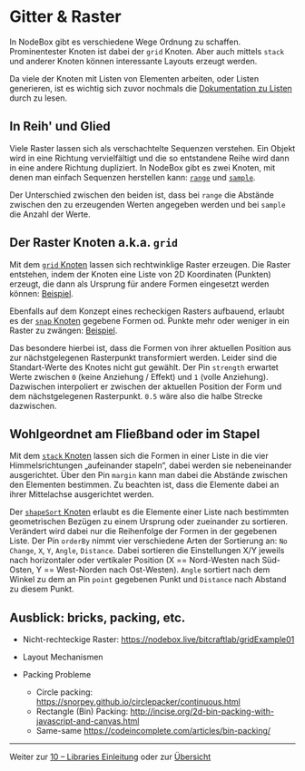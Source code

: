 # Gitter & Raster

In NodeBox gibt es verschiedene Wege Ordnung zu schaffen. Prominentester Knoten ist dabei der `grid` Knoten. Aber auch mittels `stack` und anderer Knoten können interessante Layouts erzeugt werden.

Da viele der Knoten mit Listen von Elementen arbeiten, oder Listen generieren, ist es wichtig sich zuvor nochmals die [Dokumentation zu Listen](00-grundlagen.md) durch zu lesen.

## In Reih' und Glied

Viele Raster lassen sich als verschachtelte Sequenzen verstehen. Ein Objekt wird in eine Richtung vervielfältigt und die so entstandene Reihe wird dann in eine andere Richtung dupliziert. In NodeBox gibt es zwei Knoten, mit denen man einfach Sequenzen herstellen kann: [`range`](https://nodebox.live/reference/range) und [`sample`](https://nodebox.live/reference/sample).

Der Unterschied zwischen den beiden ist, dass bei `range` die Abstände zwischen den zu erzeugenden Werten angegeben werden und bei `sample` die Anzahl der Werte.

## Der Raster Knoten a.k.a. `grid`

Mit dem [`grid` Knoten](https://nodebox.live/reference/grid) lassen sich rechtwinklige Raster erzeugen. Die Raster entstehen, indem der Knoten eine Liste von 2D Koordinaten (Punkten) erzeugt, die dann als Ursprung für andere Formen eingesetzt werden können: [Beispiel](https://nodebox.live/reference/grid).

Ebenfalls auf dem Konzept eines recheckigen Rasters aufbauend, erlaubt es der [`snap` Knoten](https://nodebox.live/reference/snap) gegebene Formen od. Punkte mehr oder weniger in ein Raster zu zwängen: [Beispiel](https://nodebox.live/reference/snap).

Das besondere hierbei ist, dass die Formen von ihrer aktuellen Position aus zur nächstgelegenen Rasterpunkt transformiert werden. Leider sind die Standart-Werte des Knotes nicht gut gewählt. Der Pin `strength` erwartet Werte zwischen `0` (keine Anziehung / Effekt) und `1` (volle Anziehung). Dazwischen interpoliert er zwischen der aktuellen Position der Form und dem nächstgelegenen Rasterpunkt. `0.5` wäre also die halbe Strecke dazwischen.

## Wohlgeordnet am Fließband oder im Stapel

Mit dem [`stack` Knoten](https://nodebox.live/reference/stack) lassen sich die Formen in einer Liste in die vier Himmelsrichtungen „aufeinander stapeln“, dabei werden sie nebeneinander ausgerichtet. Über den Pin `margin` kann man dabei die Abstände zwischen den Elementen bestimmen. Zu beachten ist, dass die Elemente dabei an ihrer Mittelachse ausgerichtet werden.

Der [`shapeSort` Knoten](https://nodebox.live/reference/shapeSort) erlaubt es die Elemente einer Liste nach bestimmten geometrischen Bezügen zu einem Ursprung oder zueinander zu sortieren. Verändert wird dabei nur die Reihenfolge der Formen in der gegebenen Liste. Der Pin `orderBy` nimmt vier verschiedene Arten der Sortierung an: `No Change`, `X`, `Y`, `Angle`, `Distance`. Dabei sortieren die Einstellungen X/Y jeweils nach horizontaler oder vertikaler Position (X == Nord-Westen nach Süd-Osten, Y == West-Norden nach Ost-Westen). `Angle` sortiert nach dem Winkel zu dem an Pin `point` gegebenen Punkt und `Distance` nach Abstand zu diesem Punkt. 

## Ausblick: bricks, packing, etc.

- Nicht-rechteckige Raster: https://nodebox.live/bitcraftlab/gridExample01

- Layout Mechanismen

- Packing Probleme
    - Circle packing: https://snorpey.github.io/circlepacker/continuous.html
    - Rectangle (Bin) Packing: http://incise.org/2d-bin-packing-with-javascript-and-canvas.html
    - Same-same https://codeincomplete.com/articles/bin-packing/

---

Weiter zur [10 – Libraries Einleitung](10-libraries.md) oder zur [Übersicht](readme.md)
